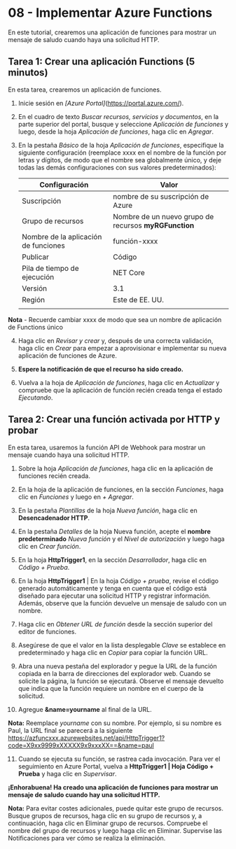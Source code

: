 # 08 - Implementar Azure Functions
En este tutorial, crearemos una aplicación de funciones para mostrar un mensaje de saludo cuando haya una solicitud HTTP.

## Tarea 1: Crear una aplicación Functions (5 minutos)
En esta tarea, crearemos un aplicación de funciones.

  1. Inicie sesión en *[Azure Portal]*(https://portal.azure.com/).

  2. En el cuadro de texto *Buscar recursos, servicios y documentos*, en la parte superior del portal, busque y seleccione *Aplicación de funciones* y luego, desde la hoja *Aplicación de funciones*, haga clic en *Agregar*.

  3. En la pestaña *Básico* de la hoja *Aplicación de funciones*, especifique la siguiente configuración (reemplace xxxx en el nombre de la función por letras y dígitos, de modo que el nombre sea globalmente único, y deje todas las demás configuraciones con sus valores predeterminados):

      | Configuración	| Valor |
      |  -- | -- |
      | Suscripción	| nombre de su suscripción de Azure |
      | Grupo de recursos	| Nombre de un nuevo grupo de recursos **myRGFunction**
      | Nombre de la aplicación de funciones |	función-xxxx |
      | Publicar | Código |
      | Pila de tiempo de ejecución |	NET Core |
      | Versión	| 3.1 |
      | Región	| Este de EE. UU. |
      | | |

   **Nota** - Recuerde cambiar xxxx de modo que sea un nombre de aplicación de Functions único

  4. Haga clic en *Revisar y crear* y, después de una correcta validación, haga clic en *Crear* para empezar a aprovisionar e implementar su nueva aplicación de funciones de Azure.

  5. **Espere la notificación de que el recurso ha sido creado.**

  6. Vuelva a la hoja de *Aplicación de funciones*, haga clic en *Actualizar* y compruebe que la aplicación de función recién creada tenga el estado *Ejecutando*.

## Tarea 2: Crear una función activada por HTTP y probar
En esta tarea, usaremos la función API de Webhook para mostrar un mensaje cuando haya una solicitud HTTP.

  1. Sobre la hoja *Aplicación de funciones*, haga clic en la aplicación de funciones recién creada.

  2. En la hoja de la aplicación de funciones, en la sección *Funciones*, haga clic en *Funciones* y luego en *+ Agregar*.


  3. En la pestaña *Plantillas* de la hoja *Nueva función*, haga clic en **Desencadenador HTTP**.

  4. En la pestaña *Detalles* de la hoja Nueva función, acepte el **nombre predeterminado** *Nueva función* y el *Nivel de autorización* y luego haga clic en *Crear función*.


  5. En la hoja **HttpTrigger1**, en la sección *Desarrollador*, haga clic en *Código + Prueba*.

  6. En la hoja **HttpTrigger1** | En la hoja *Código + prueba*, revise el código generado automáticamente y tenga en cuenta que el código está diseñado para ejecutar una solicitud HTTP y registrar información. Además, observe que la función devuelve un mensaje de saludo con un nombre.


  7. Haga clic en *Obtener URL de función* desde la sección superior del editor de funciones.

  8. Asegúrese de que el valor en la lista desplegable *Clave* se establece en predeterminado y haga clic en *Copiar* para copiar la función URL.

  9. Abra una nueva pestaña del explorador y pegue la URL de la función copiada en la barra de direcciones del explorador web. Cuando se solicite la página, la función se ejecutará. Observe el mensaje devuelto que indica que la función requiere un nombre en el cuerpo de la solicitud.

  10. Agregue **&name=yourname** al final de la URL.

  **Nota:** Reemplace *yourname* con su nombre. Por ejemplo, si su nombre es Paul, la URL final se parecerá a la siguiente https://azfuncxxx.azurewebsites.net/api/HttpTrigger1?code=X9xx9999xXXXXX9x9xxxXX==&name=paul


  11. Cuando se ejecuta su función, se rastrea cada invocación. Para ver el seguimiento en Azure Portal, vuelva a **HttpTrigger1 | Hoja Código + Prueba** y haga clic en *Supervisar*.


  **¡Enhorabuena! Ha creado una aplicación de funciones para mostrar un mensaje de saludo cuando hay una solicitud HTTP.**

  **Nota:** Para evitar costes adicionales, puede quitar este grupo de recursos. Busque grupos de recursos, haga clic en su grupo de recursos y, a continuación, haga clic en Eliminar grupo de recursos. Compruebe el nombre del grupo de recursos y luego haga clic en Eliminar. Supervise las Notificaciones para ver cómo se realiza la eliminación.
